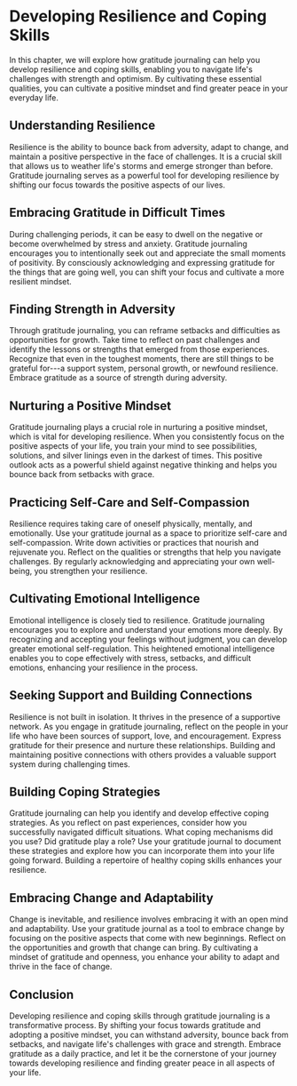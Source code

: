 Developing Resilience and Coping Skills
================================================

In this chapter, we will explore how gratitude journaling can help you develop resilience and coping skills, enabling you to navigate life's challenges with strength and optimism. By cultivating these essential qualities, you can cultivate a positive mindset and find greater peace in your everyday life.

Understanding Resilience
------------------------

Resilience is the ability to bounce back from adversity, adapt to change, and maintain a positive perspective in the face of challenges. It is a crucial skill that allows us to weather life's storms and emerge stronger than before. Gratitude journaling serves as a powerful tool for developing resilience by shifting our focus towards the positive aspects of our lives.

Embracing Gratitude in Difficult Times
--------------------------------------

During challenging periods, it can be easy to dwell on the negative or become overwhelmed by stress and anxiety. Gratitude journaling encourages you to intentionally seek out and appreciate the small moments of positivity. By consciously acknowledging and expressing gratitude for the things that are going well, you can shift your focus and cultivate a more resilient mindset.

Finding Strength in Adversity
-----------------------------

Through gratitude journaling, you can reframe setbacks and difficulties as opportunities for growth. Take time to reflect on past challenges and identify the lessons or strengths that emerged from those experiences. Recognize that even in the toughest moments, there are still things to be grateful for---a support system, personal growth, or newfound resilience. Embrace gratitude as a source of strength during adversity.

Nurturing a Positive Mindset
----------------------------

Gratitude journaling plays a crucial role in nurturing a positive mindset, which is vital for developing resilience. When you consistently focus on the positive aspects of your life, you train your mind to see possibilities, solutions, and silver linings even in the darkest of times. This positive outlook acts as a powerful shield against negative thinking and helps you bounce back from setbacks with grace.

Practicing Self-Care and Self-Compassion
----------------------------------------

Resilience requires taking care of oneself physically, mentally, and emotionally. Use your gratitude journal as a space to prioritize self-care and self-compassion. Write down activities or practices that nourish and rejuvenate you. Reflect on the qualities or strengths that help you navigate challenges. By regularly acknowledging and appreciating your own well-being, you strengthen your resilience.

Cultivating Emotional Intelligence
----------------------------------

Emotional intelligence is closely tied to resilience. Gratitude journaling encourages you to explore and understand your emotions more deeply. By recognizing and accepting your feelings without judgment, you can develop greater emotional self-regulation. This heightened emotional intelligence enables you to cope effectively with stress, setbacks, and difficult emotions, enhancing your resilience in the process.

Seeking Support and Building Connections
----------------------------------------

Resilience is not built in isolation. It thrives in the presence of a supportive network. As you engage in gratitude journaling, reflect on the people in your life who have been sources of support, love, and encouragement. Express gratitude for their presence and nurture these relationships. Building and maintaining positive connections with others provides a valuable support system during challenging times.

Building Coping Strategies
--------------------------

Gratitude journaling can help you identify and develop effective coping strategies. As you reflect on past experiences, consider how you successfully navigated difficult situations. What coping mechanisms did you use? Did gratitude play a role? Use your gratitude journal to document these strategies and explore how you can incorporate them into your life going forward. Building a repertoire of healthy coping skills enhances your resilience.

Embracing Change and Adaptability
---------------------------------

Change is inevitable, and resilience involves embracing it with an open mind and adaptability. Use your gratitude journal as a tool to embrace change by focusing on the positive aspects that come with new beginnings. Reflect on the opportunities and growth that change can bring. By cultivating a mindset of gratitude and openness, you enhance your ability to adapt and thrive in the face of change.

Conclusion
----------

Developing resilience and coping skills through gratitude journaling is a transformative process. By shifting your focus towards gratitude and adopting a positive mindset, you can withstand adversity, bounce back from setbacks, and navigate life's challenges with grace and strength. Embrace gratitude as a daily practice, and let it be the cornerstone of your journey towards developing resilience and finding greater peace in all aspects of your life.
